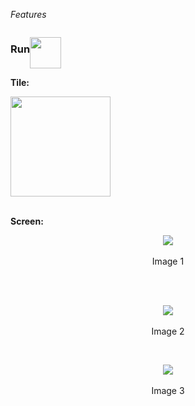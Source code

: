 _Features_

<h3 style="float: left">Run</h3>
<p style="float: left">
  <img src="https://cloud.githubusercontent.com/assets/2712405/18616543/c606bfb4-7d8b-11e6-933a-eba407c35444.png" width="50"></img>
</p>
<p style="clear: both"></p>

**Tile:**  
<p align=left>
  <img src="https://cloud.githubusercontent.com/assets/2712405/18616543/c606bfb4-7d8b-11e6-933a-eba407c35444.png" width="160"></img>
 <br><br>
</p>

**Screen:**
<br>
<p align=center>
  <img src="https://cloud.githubusercontent.com/assets/2712405/18616516/4fe35f68-7d8b-11e6-897f-51247c8a088c.png"></img>
 <br><br>
Image 1
</p>

<br>

<br>
<p align=center>
  <img src="https://cloud.githubusercontent.com/assets/2712405/18616650/d5550bfe-7d8d-11e6-8be5-bb28520edc91.png"></img>
 <br><br>
Image 2
</p>

<br>

<p align=center>
  <img src="https://cloud.githubusercontent.com/assets/2712405/18616680/34955344-7d8e-11e6-9ec3-de5c8b2bd697.png"></img>
 <br><br>
Image 3
</p>

